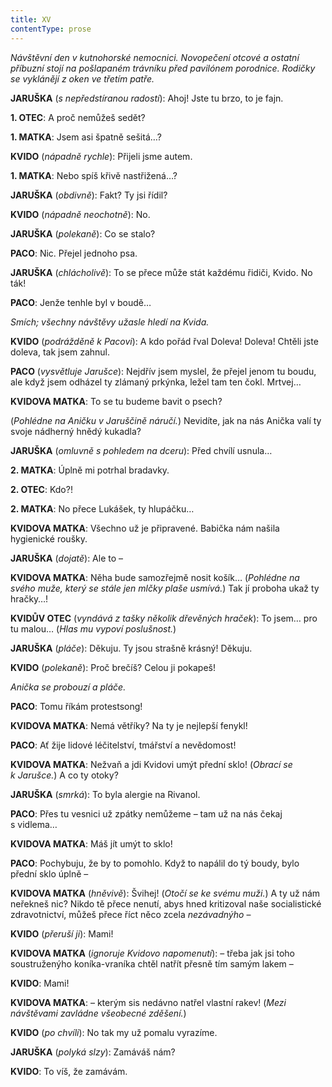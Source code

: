 ```yaml
---
title: XV
contentType: prose
---
```


_Návštěvní den v kutnohorské nemocnici. Novopečení otcové a ostatní příbuzní stojí na pošlapaném trávníku před pavilónem porodnice. Rodičky se vyklánějí z oken ve třetím patře._

**JARUŠKA** (_s nepředstíranou radostí_): Ahoj! Jste tu brzo, to je fajn.

**1\. OTEC**: A proč nemůžeš sedět?

**1\. MATKA**: Jsem asi špatně sešitá…?

**KVIDO** (_nápadně rychle_): Přijeli jsme autem.

**1\. MATKA**: Nebo spíš křivě nastřižená…?

**JARUŠKA** (_obdivně_): Fakt? Ty jsi řídil?

**KVIDO** (_nápadně neochotně_): No.

**JARUŠKA** (_polekaně_): Co se stalo?

**PACO**: Nic. Přejel jednoho psa.

**JARUŠKA** (_chlácholivě_): To se přece může stát každému řidiči, Kvido. No ták!

**PACO**: Jenže tenhle byl v boudě…

_Smích; všechny návštěvy užasle hledí na Kvida._

**KVIDO** (_podrážděně k Pacovi_): A kdo pořád řval Doleva! Doleva! Chtěli jste doleva, tak jsem zahnul.

**PACO** (_vysvětluje Jarušce_): Nejdřív jsem myslel, že přejel jenom tu boudu, ale když jsem odházel ty zlámaný prkýnka, ležel tam ten čokl. Mrtvej…

**KVIDOVA MATKA**: To se tu budeme bavit o psech?

(_Pohlédne na Aničku v Jaruščině náručí._) Nevidíte, jak na nás Anička valí ty svoje nádherný hnědý kukadla?

**JARUŠKA** (_omluvně s pohledem na dceru_): Před chvílí usnula…

**2\. MATKA**: Úplně mi potrhal bradavky.

**2\. OTEC**: Kdo?!

**2\. MATKA**: No přece Lukášek, ty hlupáčku…

**KVIDOVA MATKA**: Všechno už je připravené. Babička nám našila hygienické roušky.

**JARUŠKA** (_dojatě_): Ale to –

**KVIDOVA MATKA**: Něha bude samozřejmě nosit košík… (_Pohlédne na svého muže, který se stále jen mlčky plaše usmívá._) Tak jí proboha ukaž ty hračky…!

**KVIDŮV OTEC** (_vyndává z tašky několik dřevěných hraček_): To jsem… pro tu malou… (_Hlas mu vypoví poslušnost._)

**JARUŠKA** (_pláče_): Děkuju. Ty jsou strašně krásný! Děkuju.

**KVIDO** (_polekaně_): Proč brečíš? Celou ji pokapeš!

_Anička se probouzí a pláče._

**PACO**: Tomu říkám protestsong!

**KVIDOVA MATKA**: Nemá větříky? Na ty je nejlepší fenykl!

**PACO**: Ať žije lidové léčitelství, tmářství a nevědomost!

**KVIDOVA MATKA**: Nežvaň a jdi Kvidovi umýt přední sklo! (_Obrací se k Jarušce._) A co ty otoky?

**JARUŠKA** (_smrká_): To byla alergie na Rivanol.

**PACO**: Přes tu vesnici už zpátky nemůžeme – tam už na nás čekaj s vidlema…

**KVIDOVA MATKA**: Máš jít umýt to sklo!

**PACO**: Pochybuju, že by to pomohlo. Když to napálil do tý boudy, bylo přední sklo úplně –

**KVIDOVA MATKA** (_hněvivě_): Švihej! (_Otočí se ke svému muži._) A ty už nám neřekneš nic? Nikdo tě přece nenutí, abys hned kritizoval naše socialistické zdravotnictví, můžeš přece říct něco zcela _nezávadnýho_ –

**KVIDO** (_přeruší ji_): Mami!

**KVIDOVA MATKA** (_ignoruje Kvidovo napomenutí_): – třeba jak jsi toho soustruženýho koníka-vraníka chtěl natřít přesně tím samým lakem –

**KVIDO**: Mami!

**KVIDOVA MATKA**: – kterým sis nedávno natřel vlastní rakev! (_Mezi návštěvami zavládne všeobecné zděšení._)

**KVIDO** (_po chvíli_): No tak my už pomalu vyrazíme.

**JARUŠKA** (_polyká slzy_): Zamáváš nám?

**KVIDO**: To víš, že zamávám.
